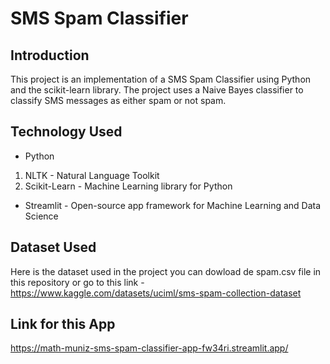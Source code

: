 # SMS Spam Classifier

## Introduction

This project is an implementation of a SMS Spam Classifier using Python and the scikit-learn library. The project uses a Naive Bayes classifier to classify SMS messages as either spam or not spam.

## Technology Used

- Python
1. NLTK - Natural Language Toolkit
2. Scikit-Learn - Machine Learning library for Python

- Streamlit - Open-source app framework for Machine Learning and Data Science

## Dataset Used

Here is the dataset used in the project you can dowload de spam.csv file in this repository or go to this link - https://www.kaggle.com/datasets/uciml/sms-spam-collection-dataset

## Link for this App

https://math-muniz-sms-spam-classifier-app-fw34ri.streamlit.app/
